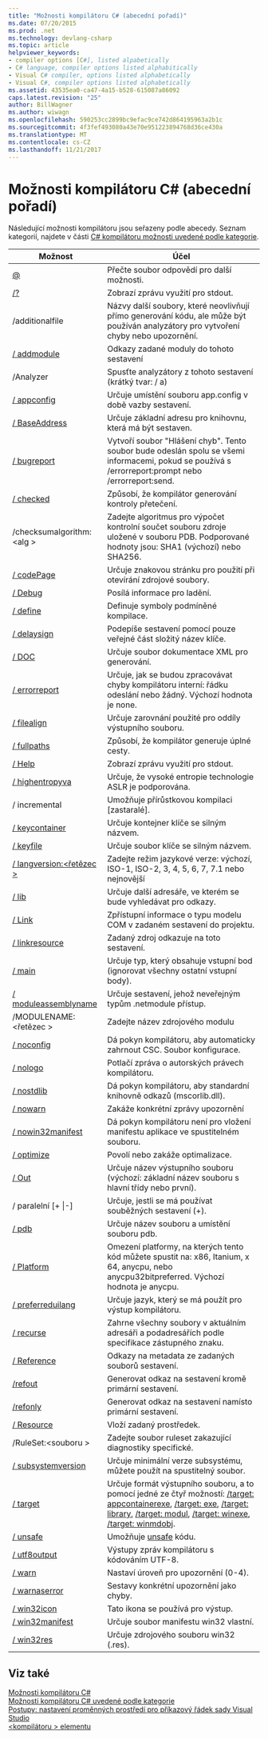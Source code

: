 ```yaml
---
title: "Možnosti kompilátoru C# (abecední pořadí)"
ms.date: 07/20/2015
ms.prod: .net
ms.technology: devlang-csharp
ms.topic: article
helpviewer_keywords:
- compiler options [C#], listed alpabetically
- C# language, compiler options listed alphabitically
- Visual C# compiler, options listed alphabetically
- Visual C#, compiler options listed alphabetically
ms.assetid: 43535ea0-ca47-4a15-b528-615087a86092
caps.latest.revision: "25"
author: BillWagner
ms.author: wiwagn
ms.openlocfilehash: 590253cc2899bc9efac9ce742d864195963a2b1c
ms.sourcegitcommit: 4f3fef493080a43e70e951223894768d36ce430a
ms.translationtype: MT
ms.contentlocale: cs-CZ
ms.lasthandoff: 11/21/2017
---
```

# <a name="c-compiler-options-listed-alphabetically"></a>Možnosti kompilátoru C# (abecední pořadí)
Následující možnosti kompilátoru jsou seřazeny podle abecedy. Seznam kategorií, najdete v části [C# kompilátoru možnosti uvedené podle kategorie](../../../csharp/language-reference/compiler-options/listed-by-category.md).  
  
|Možnost|Účel|  
|------------|-------------|  
|[@](../../../csharp/language-reference/compiler-options/response-file-compiler-option.md)|Přečte soubor odpovědí pro další možnosti.|  
|[/?](../../../csharp/language-reference/compiler-options/help-compiler-option.md)|Zobrazí zprávu využití pro stdout.|  
|/additionalfile|Názvy další soubory, které neovlivňují přímo generování kódu, ale může být používán analyzátory pro vytvoření chyby nebo upozornění.|  
|[/ addmodule](../../../csharp/language-reference/compiler-options/addmodule-compiler-option.md)|Odkazy zadané moduly do tohoto sestavení|  
|/Analyzer|Spusťte analyzátory z tohoto sestavení (krátký tvar: / a)|  
|[/ appconfig](../../../csharp/language-reference/compiler-options/appconfig-compiler-option.md)|Určuje umístění souboru app.config v době vazby sestavení.|  
|[/ BaseAddress](../../../csharp/language-reference/compiler-options/baseaddress-compiler-option.md)|Určuje základní adresu pro knihovnu, která má být sestaven.|  
|[/ bugreport](../../../csharp/language-reference/compiler-options/bugreport-compiler-option.md)|Vytvoří soubor "Hlášení chyb". Tento soubor bude odeslán spolu se všemi informacemi, pokud se používá s /errorreport:prompt nebo /errorreport:send.|  
|[/ checked](../../../csharp/language-reference/compiler-options/checked-compiler-option.md)|Způsobí, že kompilátor generování kontroly přetečení.|  
|/checksumalgorithm:\<alg >|Zadejte algoritmus pro výpočet kontrolní součet souboru zdroje uložené v souboru PDB.  Podporované hodnoty jsou: SHA1 (výchozí) nebo SHA256.|  
|[/ codePage](../../../csharp/language-reference/compiler-options/codepage-compiler-option.md)|Určuje znakovou stránku pro použití při otevírání zdrojové soubory.|  
|[/ Debug](../../../csharp/language-reference/compiler-options/debug-compiler-option.md)|Posílá informace pro ladění.|  
|[/ define](../../../csharp/language-reference/compiler-options/define-compiler-option.md)|Definuje symboly podmíněné kompilace.|  
|[/ delaysign](../../../csharp/language-reference/compiler-options/delaysign-compiler-option.md)|Podepíše sestavení pomocí pouze veřejné část složitý název klíče.|  
|[/ DOC](../../../csharp/language-reference/compiler-options/doc-compiler-option.md)|Určuje soubor dokumentace XML pro generování.|  
|[/ errorreport](../../../csharp/language-reference/compiler-options/errorreport-compiler-option.md)|Určuje, jak se budou zpracovávat chyby kompilátoru interní: řádku odeslání nebo žádný. Výchozí hodnota je none.|  
|[/ filealign](../../../csharp/language-reference/compiler-options/filealign-compiler-option.md)|Určuje zarovnání použité pro oddíly výstupního souboru.|  
|[/ fullpaths](../../../csharp/language-reference/compiler-options/fullpaths-compiler-option.md)|Způsobí, že kompilátor generuje úplné cesty.|  
|[/ Help](../../../csharp/language-reference/compiler-options/help-compiler-option.md)|Zobrazí zprávu využití pro stdout.|  
|[/ highentropyva](../../../csharp/language-reference/compiler-options/highentropyva-compiler-option.md)|Určuje, že vysoké entropie technologie ASLR je podporována.|  
|/ incremental|Umožňuje přírůstkovou kompilaci [zastaralé].|  
|[/ keycontainer](../../../csharp/language-reference/compiler-options/keycontainer-compiler-option.md)|Určuje kontejner klíče se silným názvem.|  
|[/ keyfile](../../../csharp/language-reference/compiler-options/keyfile-compiler-option.md)|Určuje soubor klíče se silným názvem.|  
|[/ langversion:\<řetězec >](../../../csharp/language-reference/compiler-options/langversion-compiler-option.md)|Zadejte režim jazykové verze: výchozí, ISO-1, ISO-2, 3, 4, 5, 6, 7, 7.1 nebo nejnovější |  
|[/ lib](../../../csharp/language-reference/compiler-options/lib-compiler-option.md)|Určuje další adresáře, ve kterém se bude vyhledávat pro odkazy.|  
|[/ Link](../../../csharp/language-reference/compiler-options/link-compiler-option.md)|Zpřístupní informace o typu modelu COM v zadaném sestavení do projektu.|  
|[/ linkresource](../../../csharp/language-reference/compiler-options/linkresource-compiler-option.md)|Zadaný zdroj odkazuje na toto sestavení.|  
|[/ main](../../../csharp/language-reference/compiler-options/main-compiler-option.md)|Určuje typ, který obsahuje vstupní bod (ignorovat všechny ostatní vstupní body).|  
|[/ moduleassemblyname](../../../csharp/language-reference/compiler-options/moduleassemblyname-compiler-option.md)|Určuje sestavení, jehož neveřejným typům .netmodule přístup.|  
|/MODULENAME:\<řetězec >|Zadejte název zdrojového modulu|  
|[/ noconfig](../../../csharp/language-reference/compiler-options/noconfig-compiler-option.md)|Dá pokyn kompilátoru, aby automaticky zahrnout CSC. Soubor konfigurace.|  
|[/ nologo](../../../csharp/language-reference/compiler-options/nologo-compiler-option.md)|Potlačí zpráva o autorských právech kompilátoru.|  
|[/ nostdlib](../../../csharp/language-reference/compiler-options/nostdlib-compiler-option.md)|Dá pokyn kompilátoru, aby standardní knihovně odkazů (mscorlib.dll).|  
|[/ nowarn](../../../csharp/language-reference/compiler-options/nowarn-compiler-option.md)|Zakáže konkrétní zprávy upozornění|  
|[/ nowin32manifest](../../../csharp/language-reference/compiler-options/nowin32manifest-compiler-option.md)|Dá pokyn kompilátoru není pro vložení manifestu aplikace ve spustitelném souboru.|  
|[/ optimize](../../../csharp/language-reference/compiler-options/optimize-compiler-option.md)|Povolí nebo zakáže optimalizace.|  
|[/ Out](../../../csharp/language-reference/compiler-options/out-compiler-option.md)|Určuje název výstupního souboru (výchozí: základní název souboru s hlavní třídy nebo první).|  
|/ paralelní [+ &#124;-]|Určuje, jestli se má používat souběžných sestavení (+).|  
|[/ pdb](../../../csharp/language-reference/compiler-options/pdb-compiler-option.md)|Určuje název souboru a umístění souboru pdb.|  
|[/ Platform](../../../csharp/language-reference/compiler-options/platform-compiler-option.md)|Omezení platformy, na kterých tento kód můžete spustit na: x86, Itanium, x 64, anycpu, nebo anycpu32bitpreferred. Výchozí hodnota je anycpu.|  
|[/ preferreduilang](../../../csharp/language-reference/compiler-options/preferreduilang-compiler-option.md)|Určuje jazyk, který se má použít pro výstup kompilátoru.|  
|[/ recurse](../../../csharp/language-reference/compiler-options/recurse-compiler-option.md)|Zahrne všechny soubory v aktuálním adresáři a podadresářích podle specifikace zástupného znaku.|  
|[/ Reference](../../../csharp/language-reference/compiler-options/reference-compiler-option.md)|Odkazy na metadata ze zadaných souborů sestavení.|  
|[/refout](refout-compiler-option.md)|Generovat odkaz na sestavení kromě primární sestavení.|  
|[/refonly](refonly-compiler-option.md)|Generovat odkaz na sestavení namísto primární sestavení.|  
|[/ Resource](../../../csharp/language-reference/compiler-options/resource-compiler-option.md)|Vloží zadaný prostředek.|  
|/RuleSet:\<souboru >|Zadejte soubor ruleset zakazující diagnostiky specifické.|  
|[/ subsystemversion](../../../csharp/language-reference/compiler-options/subsystemversion-compiler-option.md)|Určuje minimální verze subsystému, můžete použít na spustitelný soubor.|  
|[/ target](../../../csharp/language-reference/compiler-options/target-compiler-option.md)|Určuje formát výstupního souboru, a to pomocí jedné ze čtyř možností: [/target: appcontainerexe](../../../csharp/language-reference/compiler-options/target-appcontainerexe-compiler-option.md), [/target: exe](../../../csharp/language-reference/compiler-options/target-exe-compiler-option.md), [/target: library](../../../csharp/language-reference/compiler-options/target-library-compiler-option.md),  [ /target: modul](../../../csharp/language-reference/compiler-options/target-module-compiler-option.md), [/target: winexe](../../../csharp/language-reference/compiler-options/target-winexe-compiler-option.md), [/target: winmdobj](../../../csharp/language-reference/compiler-options/target-winmdobj-compiler-option.md).|  
|[/ unsafe](../../../csharp/language-reference/compiler-options/unsafe-compiler-option.md)|Umožňuje [unsafe](../../../csharp/language-reference/keywords/unsafe.md) kódu.|  
|[/ utf8output](../../../csharp/language-reference/compiler-options/utf8output-compiler-option.md)|Výstupy zpráv kompilátoru s kódováním UTF-8.|  
|[/ warn](../../../csharp/language-reference/compiler-options/warn-compiler-option.md)|Nastaví úroveň pro upozornění (0-4).|  
|[/ warnaserror](../../../csharp/language-reference/compiler-options/warnaserror-compiler-option.md)|Sestavy konkrétní upozornění jako chyby.|  
|[/ win32icon](../../../csharp/language-reference/compiler-options/win32icon-compiler-option.md)|Tato ikona se používá pro výstup.|  
|[/ win32manifest](../../../csharp/language-reference/compiler-options/win32manifest-compiler-option.md)|Určuje soubor manifestu win32 vlastní.|  
|[/ win32res](../../../csharp/language-reference/compiler-options/win32res-compiler-option.md)|Určuje zdrojového souboru win32 (.res).|  
  
## <a name="see-also"></a>Viz také  
 [Možnosti kompilátoru C#](../../../csharp/language-reference/compiler-options/index.md)  
 [Možnosti kompilátoru C# uvedené podle kategorie](../../../csharp/language-reference/compiler-options/listed-by-category.md)  
 [Postupy: nastavení proměnných prostředí pro příkazový řádek sady Visual Studio](../../../csharp/language-reference/compiler-options/how-to-set-environment-variables-for-the-visual-studio-command-line.md)  
 [\<kompilátoru > elementu](../../../framework/configure-apps/file-schema/compiler/compiler-element.md)
